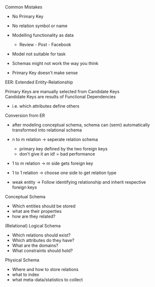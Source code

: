 Common Mistakes

- No Primary Key
- No relation symbol or name
- Modelling functionality as data
    
    - Review - Post - Facebook
- Model not suitable for task
- Schemas might not work the way you think
- Primary Key doesn't make sense
 
EER: Extended Entity-Relationship
 
Primary Keys are manually selected from Candidate Keys  
Candidate Keys are results of Functional Dependencies

- i.e. which attributes define others
 
Conversion from ER

- after modeling conceptual schema, schema can (semi) automatically transformed into relational schema
- n to m relation -> seperate relation schema
    
    - primary key defined by the two foreign keys
    - don't give it an id! = bad performance
- 1 to m relation -> m side gets foreign key
- 1 to 1 relation -> choose one side to get relation type
- weak entity -> Follow identifying relationship and inherit respective foreign keys
 
Conceptual Schema

- Which entities should be stored
- what are their properties
- how are they related?
 
(Relational) Logical Schema

- Which relations should exist?
- Which attributes do they have?
- What are the domains?
- What constraints should hold?
 
Physical Schema

- Where and how to store relations
- what to index
- what meta-data/statistics to collect
